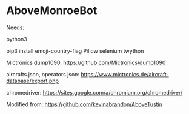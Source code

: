 # AboveMonroeBot

Needs:

python3

pip3 install emoji-country-flag Pillow selenium twython

Mictronics dump1090: https://github.com/Mictronics/dump1090

aircrafts.json, operators.json: https://www.mictronics.de/aircraft-database/export.php

chromedriver: https://sites.google.com/a/chromium.org/chromedriver/

Modified from: https://github.com/kevinabrandon/AboveTustin
